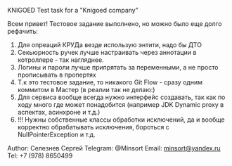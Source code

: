KNIGOED
Test task for a "Knigoed company"

Всем привет! Тестовое задание выполнено, но можно было еще долго рефачить:

1. Для опреаций КРУДа везде использую энтити, надо бы ДТО
2. Секьюрность ручек лучше настраивать через аннотации в котроллере - так нагляднее.
3. Логины и пароли лучше припрятать за переменными, а не просто прописывать в пропертях
4. Т.к это тестовое задание, то никакого Git Flow - сразу одним коммитом в Мастер (в реалии так не делаю:)
5. Для сервиса вообще всегда нужно интерфейс создавать, так как по ходу много где может понадобится (например JDK Dynamic proxy в аспектах, асинхроне и т.д.)
6. !!! Нужны собственные классы обработки исключений, да и вообще корректно обрабатывать исключения, бороться с NullPointerException и т.д.

Author: Селезнев Сергей
Telegram: @Minsort
Email: minsort@yandex.ru
Tel: +7 (978) 8650499
